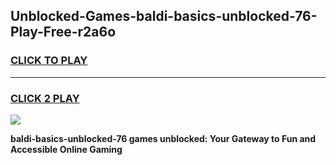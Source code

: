 
## Unblocked-Games-baldi-basics-unblocked-76-Play-Free-r2a6o
<h3>
<a href="https://premium76.site?title=baldi-basics-unblocked-76&ref=19M">CLICK TO PLAY</a></h3>
<hr>

<h3>
<a href="https://premium76.site?title=baldi-basics-unblocked-76&ref=19M">CLICK 2 PLAY</a>
  
</h3>

<a href="https://premium76.site?title=baldi-basics-unblocked-76&ref=19M"><img src="https://clearcache.store/games.png"></a>


**baldi-basics-unblocked-76 games unblocked: Your Gateway to Fun and Accessible Online Gaming**
